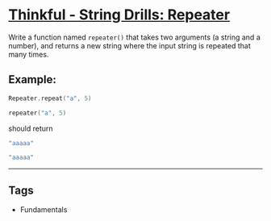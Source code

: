 # [Thinkful - String Drills: Repeater](https://www.codewars.com/kata/585a1a227cb58d8d740001c3)

Write a function named `repeater()` that takes two arguments (a string and a number), and returns a new string where the input string is repeated that many times.

## Example:

```cpp
Repeater.repeat("a", 5)
```

```c
repeater("a", 5)
```

should return

```cpp
"aaaaa"
```

```c
"aaaaa"
```

---

## Tags

- Fundamentals
